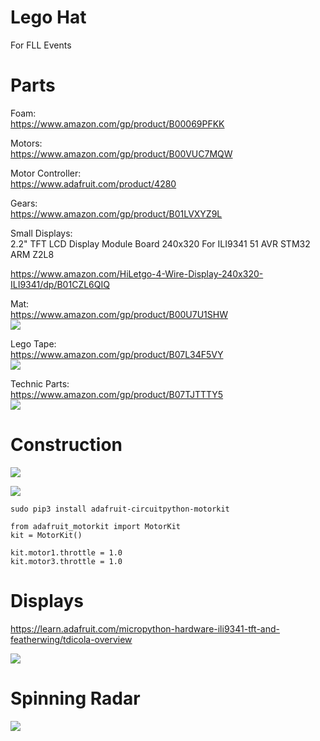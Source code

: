 # Lego Hat
For FLL Events

# Parts

Foam:<br>
https://www.amazon.com/gp/product/B00069PFKK

Motors:<br>
https://www.amazon.com/gp/product/B00VUC7MQW

Motor Controller:<br>
https://www.adafruit.com/product/4280

Gears:<br>
https://www.amazon.com/gp/product/B01LVXYZ9L

Small Displays:<br>
2.2" TFT LCD Display Module Board 240x320 For ILI9341 51 AVR STM32 ARM Z2L8

https://www.amazon.com/HiLetgo-4-Wire-Display-240x320-ILI9341/dp/B01CZL6QIQ

Mat:<br>
https://www.amazon.com/gp/product/B00U7U1SHW<br>
![](art/mat.jpg)

Lego Tape:<br>
https://www.amazon.com/gp/product/B07L34F5VY<br>
![](art/tape.jpg)

Technic Parts:<br>
https://www.amazon.com/gp/product/B07TJTTTY5<br>
![](art/technic.jpg)

# Construction

![](art/hat-foam1.jpg)

![](art/hat-foam2.jpg)

```
sudo pip3 install adafruit-circuitpython-motorkit

from adafruit_motorkit import MotorKit
kit = MotorKit()

kit.motor1.throttle = 1.0
kit.motor3.throttle = 1.0

```

# Displays

https://learn.adafruit.com/micropython-hardware-ili9341-tft-and-featherwing/tdicola-overview

![](art/spi.jpg)

# Spinning Radar

![](art/radar.jpg)
